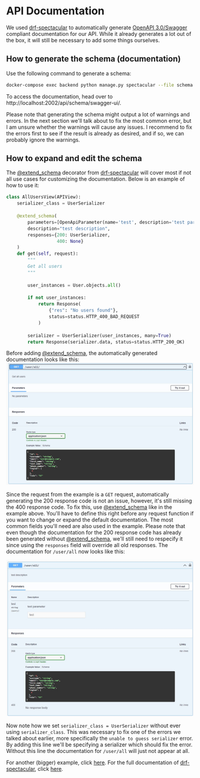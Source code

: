 # API Documentation

We used [drf-spectacular](https://github.com/tfranzel/drf-spectacular#customization-by-using-extend_schema) to automatically
generate [OpenAPI 3.0/Swagger](https://spec.openapis.org/oas/v3.0.3) compliant documentation for our API. While it already
generates a lot out of the box, it will still be necessary to add some things ourselves.

## How to generate the schema (documentation)
Use the following command to generate a schema:
```bash
docker-compose exec backend python manage.py spectacular --file schema.yml
```
To access the documentation, head over to http://localhost:2002/api/schema/swagger-ui/.

Please note that generating the schema might output a lot of warnings and errors. In the next section we'll talk about to
fix the most common error, but I am unsure whether the warnings will cause any issues. I recommend to fix the errors first
to see if the result is already as desired, and if so, we can probably ignore the warnings.

## How to expand and edit the schema
The [@extend_schema](https://drf-spectacular.readthedocs.io/en/latest/drf_spectacular.html#drf_spectacular.utils.extend_schema)
decorator from [drf-spectacular](https://github.com/tfranzel/drf-spectacular#customization-by-using-extend_schema) will cover most if not all use cases for customizing the documentation. Below is an example
of how to use it:

```python
class AllUsersView(APIView):
    serializer_class = UserSerializer

    @extend_schema(
        parameters=[OpenApiParameter(name='test', description='test parameter', required=False, type=str)],
        description="test description",
        responses={200: UserSerializer,
                   400: None}
    )
    def get(self, request):
        """
        Get all users
        """

        user_instances = User.objects.all()

        if not user_instances:
            return Response(
                {"res": "No users found"},
                status=status.HTTP_400_BAD_REQUEST
            )

        serializer = UserSerializer(user_instances, many=True)
        return Response(serializer.data, status=status.HTTP_200_OK)
```

Before adding [@extend_schema](https://drf-spectacular.readthedocs.io/en/latest/drf_spectacular.html#drf_spectacular.utils.extend_schema),
the automatically generated documentation looks like this:
![user_before_extend](./img/user_before_extend.jpg)

Since the request from the example is a `GET` request, automatically generating the 200 response code is not an issue,
however, it's still missing the 400 response code. To fix this, use [@extend_schema](https://drf-spectacular.readthedocs.io/en/latest/drf_spectacular.html#drf_spectacular.utils.extend_schema)
like in the example above. You'll have to define this right before any request function if you want to change or expand the
default documentation. The most common fields you'll need are also used in the example. Please note that even though the documentation
for the 200 response code has already been generated without [@extend_schema](https://drf-spectacular.readthedocs.io/en/latest/drf_spectacular.html#drf_spectacular.utils.extend_schema),
we'll still need to respecify it since using the `responses` field will override all old responses. The documentation for `/user/all` now looks like this:

![user_after_extend](./img/user_after_extend.jpg)

Now note how we set `serializer_class = UserSerializer` without ever using `serializer_class`. This was necessary to fix
one of the errors we talked about earlier, more specifically the `unable to guess serializer` error. By adding this line
we'll be specifying a serializer which should fix the error. Without this line the documentation for `/user/all` will just
not appear at all.

For another (bigger) example, click [here](https://github.com/tfranzel/drf-spectacular#usage). For the full documentation of
[drf-spectacular](https://github.com/tfranzel/drf-spectacular#customization-by-using-extend_schema), click
[here](https://drf-spectacular.readthedocs.io/en/latest/).
